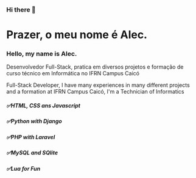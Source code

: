 ### Hi there 👋

<!--
**AlecYalcin/AlecYalcin** is a ✨ _special_ ✨ repository because its `README.md` (this file) appears on your GitHub profile.

Here are some ideas to get you started:

- 🔭 I’m currently working on ...
- 🌱 I’m currently learning ...
- 👯 I’m looking to collaborate on ...
- 🤔 I’m looking for help with ...
- 💬 Ask me about ...
- 📫 How to reach me: ...
- 😄 Pronouns: ...
- ⚡ Fun fact: ...
-->

<h1>Prazer, o meu nome é Alec.</h1>
<h3>Hello, my name is Alec.</h3>

<p> Desenvolvedor Full-Stack, pratica em diversos projetos e formação de curso técnico em Informática no IFRN Campus Caicó </p>
<p> Full-Stack Developer, I have many experiences in many different projects and a formation at IFRN Campus Caicó, I'm a Technician of Informatics </p>

<h5 color="red">✅HTML, CSS ans Javascript</h5>
<h5>✅Python with Django</h5>
<h5>✅PHP with Laravel</h5>
<h5>✅MySQL and SQlite</h5>
<h5>✅Lua for Fun</h5>
